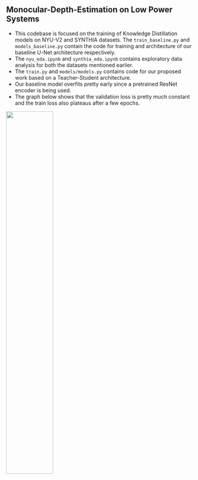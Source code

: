 ## Monocular-Depth-Estimation on Low Power Systems

- This codebase is focused on the training of Knowledge Distillation models on NYU-V2 and SYNTHIA datasets. The `train_baseline.py` and `models_baseline.py` contain the code for training and architecture of our baseline U-Net architecture respectively.
- The `nyu_eda.ipynb` and `synthia_eda.ipynb` contains exploratory data analysis for both the datasets mentioned earlier. 
- The `train.py` and `models/models.py` contains code for our proposed work based on a Teacher-Student architecture.
- Our baseline model overfits pretty early since a pretrained ResNet encoder is being used.
- The graph below shows that the validation loss is pretty much constant and the train loss also plateaus after a few epochs.
<img src="[https://i.imgur.com/ZWnhY9T.png](https://github.com/user-attachments/assets/f515b828-079c-454a-a54f-dd5c593594a9)" width=50% height=50%>

